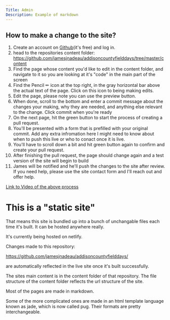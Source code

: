 ```yaml
---
Title: Admin
Description: Example of markdown
---
```




## How to make a change to the site?

1. Create an account on [Github](https://github.com/join)(it's free) and log in.
1. head to the repositories content folder: https://github.com/jamesjnadeau/addisoncountyfielddays/tree/master/content
1. Find the page whose content you'd like to edit in the content folder, and navigate to it so you are looking at it's "code" in the main part of the screen
1. Find the Pencil ✏ icon at the top right, in the gray horizontal bar above the actual text of the page. Click on this icon to being making edits.
1. Edit the page, please note you can use the preview button.
1. When done, scroll to the bottom and enter a commit message about the changes your making, why they are needed, and anything else relevant to the change. Click commit when you're ready
1. On the next page, hit the green button to start the process of creating a pull request. 
2. You'll be presented with a form that is prefilled with your original commit. Add any extra infromation here I might need to know about when to push this live or who to conact once it is live.
3. You'll have to scroll down a bit and hit green button again to confirm and create your pull request.
4. After finishing the pull request, the page should change again and a test version of the site will begin to build
5. James will be notified and he'll push the changes to the site after review. If you need help, please use the site contact form and I'll reach out and offer help.

[Link to Video of the above process](https://drive.google.com/file/d/1avMoWopB3Uo-SvHJ8wrU96j2a8CLlm42/view)

# This is a "static site"

That means this site is bundled up into a bunch of unchangable files each time it's built.
It can be hosted anywhere really.

It's currently being hosted on netlify. 

Changes made to this repository:

https://github.com/jamesjnadeau/addisoncountyfielddays/

are automatically reflected in the live site once it's built successfully.

The sites main content is in the content folder of that repository.
The file structure of the content folder reflects the url structure of the site.

Most of the pages are made in markdown.

Some of the more complicated ones are made in an html template language known as jade, which is now called pug. Their formats are pretty interchangeable.
